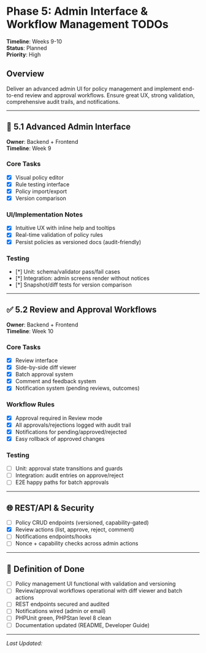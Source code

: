 # Phase 5: Admin Interface & Workflow Management TODOs

**Timeline**: Weeks 9-10  
**Status**: Planned  
**Priority**: High

## Overview
Deliver an advanced admin UI for policy management and implement end-to-end review and approval workflows. Ensure great UX, strong validation, comprehensive audit trails, and notifications.

---

## 🧭 5.1 Advanced Admin Interface
**Owner**: Backend + Frontend  
**Timeline**: Week 9

### Core Tasks
- [x] Visual policy editor
- [x] Rule testing interface
- [x] Policy import/export
- [x] Version comparison

### UI/Implementation Notes
- [x] Intuitive UX with inline help and tooltips
- [x] Real-time validation of policy rules
- [x] Persist policies as versioned docs (audit-friendly)

### Testing
- [*] Unit: schema/validator pass/fail cases
- [*] Integration: admin screens render without notices
- [*] Snapshot/diff tests for version comparison

---

## ✅ 5.2 Review and Approval Workflows
**Owner**: Backend + Frontend  
**Timeline**: Week 10

### Core Tasks
- [x] Review interface
- [x] Side-by-side diff viewer
- [x] Batch approval system
- [x] Comment and feedback system
- [x] Notification system (pending reviews, outcomes)

### Workflow Rules
- [x] Approval required in Review mode
- [x] All approvals/rejections logged with audit trail
- [x] Notifications for pending/approved/rejected
- [x] Easy rollback of approved changes

### Testing
- [ ] Unit: approval state transitions and guards
- [ ] Integration: audit entries on approve/reject
- [ ] E2E happy paths for batch approvals

---

## 🌐 REST/API & Security
- [ ] Policy CRUD endpoints (versioned, capability-gated)
- [x] Review actions (list, approve, reject, comment)
- [ ] Notifications endpoints/hooks
- [ ] Nonce + capability checks across admin actions

---

## 📌 Definition of Done
- [ ] Policy management UI functional with validation and versioning
- [ ] Review/approval workflows operational with diff viewer and batch actions
- [ ] REST endpoints secured and audited
- [ ] Notifications wired (admin or email)
- [ ] PHPUnit green, PHPStan level 8 clean
- [ ] Documentation updated (README, Developer Guide)

---

_Last Updated: <?= date('Y-m-d') ?>_


